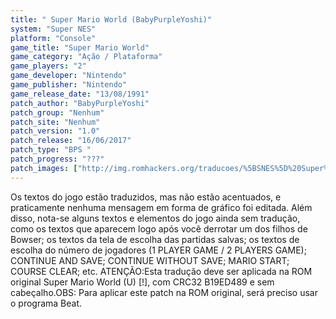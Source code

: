 ```yaml
---
title: " Super Mario World (BabyPurpleYoshi)"
system: "Super NES"
platform: "Console"
game_title: "Super Mario World"
game_category: "Ação / Plataforma"
game_players: "2"
game_developer: "Nintendo"
game_publisher: "Nintendo"
game_release_date: "13/08/1991"
patch_author: "BabyPurpleYoshi"
patch_group: "Nenhum"
patch_site: "Nenhum"
patch_version: "1.0"
patch_release: "16/06/2017"
patch_type: "BPS "
patch_progress: "???"
patch_images: ["http://img.romhackers.org/traducoes/%5BSNES%5D%20Super%20Mario%20World%20-%20BabyPurpleYoshi%20-%201.png","http://img.romhackers.org/traducoes/%5BSNES%5D%20Super%20Mario%20World%20-%20BabyPurpleYoshi%20-%202.png","http://img.romhackers.org/traducoes/%5BSNES%5D%20Super%20Mario%20World%20-%20BabyPurpleYoshi%20-%203.png"]
---
```

Os textos do jogo estão traduzidos, mas não estão acentuados, e praticamente nenhuma mensagem em forma de gráfico foi editada. Além disso, nota-se alguns textos e elementos do jogo ainda sem tradução, como os textos que aparecem logo após você derrotar um dos filhos de Bowser; os textos da tela de escolha das partidas salvas; os textos de escolha do número de jogadores (1 PLAYER GAME / 2 PLAYERS GAME); CONTINUE AND SAVE; CONTINUE WITHOUT SAVE; MARIO START; COURSE CLEAR; etc. ATENÇÃO:Esta tradução deve ser aplicada na ROM original Super Mario World (U) [!], com CRC32 B19ED489 e sem cabeçalho.OBS: Para aplicar este patch na ROM original, será preciso usar o programa Beat.